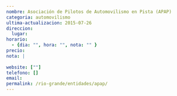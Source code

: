 ```yaml
---
nombre: Asociación de Pilotos de Automovilismo en Pista (APAP)
categoria: automovilismo
ultima-actualizacion: 2015-07-26
direccion: 
  lugar: 
horario: 
  - {dia: "", hora: "", nota: "" }
precio: 
nota: | 
  
website: [""]
telefono: []
email: 
permalink: /rio-grande/entidades/apap/
---
```


